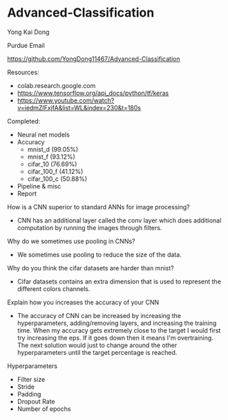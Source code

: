 # Advanced-Classification

 Yong Kai Dong
 
 Purdue Email
 
 https://github.com/YongDong11467/Advanced-Classification
 
Resources: 
  - colab.research.google.com
  - https://www.tensorflow.org/api_docs/python/tf/keras
  - https://www.youtube.com/watch?v=iedmZlFxjfA&list=WL&index=230&t=180s

Completed:
  - Neural net models
  - Accuracy
      - mnist_d (99.05%)
      - mnist_f (93.12%)
      - cifar_10 (76.69%)
      - cifar_100_f (41.12%)
      - cifar_100_c (50.88%)
  - Pipeline & misc
  - Report

How is a CNN superior to standard ANNs for image processing?
  - CNN has an additional layer called the conv layer which does additional computation by running the images through filters.
  
Why do we sometimes use pooling in CNNs?
  - We sometimes use pooling to reduce the size of the data.
  
Why do you think the cifar datasets are harder than mnist?
  - Cifar datasets contains an extra dimension that is used to represent the different colors channels.
  
Explain how you increases the accuracy of your CNN
  - The accuracy of CNN can be increased by increasing the hyperparameters, adding/removing layers, and increasing the training time. When my accuracy gets extremely close to the
    target I would first try increasing the eps. If it goes down then it means I'm overtraining. The next solution would just to change around the other hyperparameters until
    the target percentage is reached.
    
Hyperparameters
  - Filter size
  - Stride
  - Padding
  - Dropout Rate
  - Number of epochs
